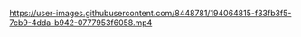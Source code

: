 https://user-images.githubusercontent.com/8448781/194064815-f33fb3f5-7cb9-4dda-b942-0777953f6058.mp4

